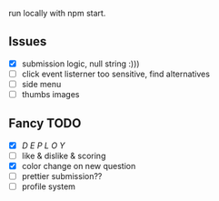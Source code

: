 run locally with npm start.

## Issues
- [x] submission logic, null string :)))
- [ ] click event listerner too sensitive, find alternatives
- [ ] side menu
- [ ] thumbs images

## Fancy TODO
- [x] *D E P L O Y*
- [ ] like & dislike & scoring
- [x] color change on new question
- [ ] prettier submission??
- [ ] profile system